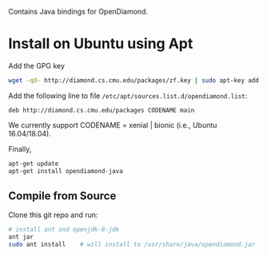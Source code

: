 Contains Java bindings for OpenDiamond.

# Install on Ubuntu using Apt

Add the GPG key
```bash
wget -qO- http://diamond.cs.cmu.edu/packages/zf.key | sudo apt-key add -
```

Add the following line to file `/etc/apt/sources.list.d/opendiamond.list`:
```
deb http://diamond.cs.cmu.edu/packages CODENAME main
```
We currently support CODENAME = xenial | bionic (i.e., Ubuntu 16.04/18.04).

Finally,
```bash
apt-get update
apt-get install opendiamond-java
```


## Compile from Source

Clone this git repo and run:
```bash
# install ant and openjdk-8-jdk
ant jar
sudo ant install    # will install to /usr/share/java/opendiamond.jar
```
